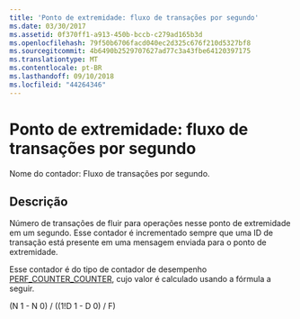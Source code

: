 ```yaml
---
title: 'Ponto de extremidade: fluxo de transações por segundo'
ms.date: 03/30/2017
ms.assetid: 0f370ff1-a913-450b-bccb-c279ad165b3d
ms.openlocfilehash: 79f50b6706facd040ec2d325c676f210d5327bf8
ms.sourcegitcommit: 4b6490b2529707627ad77c3a43fbe64120397175
ms.translationtype: MT
ms.contentlocale: pt-BR
ms.lasthandoff: 09/10/2018
ms.locfileid: "44264346"
---
```

# <a name="endpoint-transactions-flowed-per-second"></a>Ponto de extremidade: fluxo de transações por segundo
Nome do contador: Fluxo de transações por segundo.  
  
## <a name="description"></a>Descrição  
 Número de transações de fluir para operações nesse ponto de extremidade em um segundo. Esse contador é incrementado sempre que uma ID de transação está presente em uma mensagem enviada para o ponto de extremidade.  
  
 Esse contador é do tipo de contador de desempenho [PERF_COUNTER_COUNTER](https://go.microsoft.com/fwlink/?LinkID=94649), cujo valor é calculado usando a fórmula a seguir.  
  
 (N 1 - N 0) / ((1!D 1 - D 0) / F)

